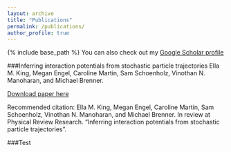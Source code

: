 ```yaml
---
layout: archive
title: "Publications"
permalink: /publications/
author_profile: true
---
```


{% include base_path %}
You can also check out my [Google Scholar profile](https://scholar.google.com/citations?user=su9_FyYAAAAJ&hl=en)

###Inferring interaction potentials from stochastic particle trajectories
Ella M. King, Megan Engel, Caroline Martin, Sam Schoenholz, Vinothan N. Manoharan, and Michael Brenner.

[Download paper here](http://carolinesmartin.github.io/files/inferring-potentials.pdf)

Recommended citation: Ella M. King, Megan Engel, Caroline Martin, Sam Schoenholz, Vinothan N. Manoharan, and Michael Brenner.  In review at Physical Review Research. “Inferring interaction potentials from stochastic particle trajectories”.

###Test